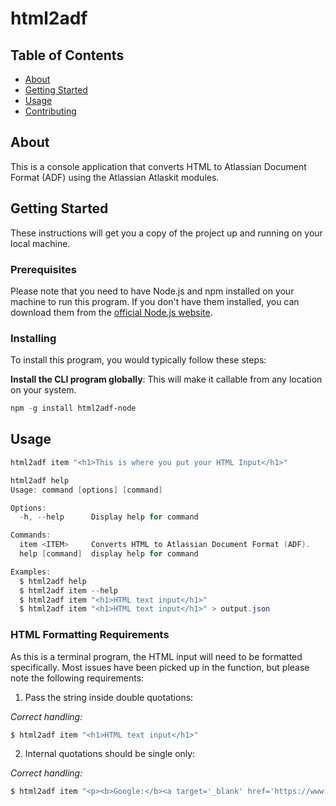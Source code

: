 # html2adf

## Table of Contents

- [About](#about)
- [Getting Started](#getting_started)
- [Usage](#usage)
- [Contributing](../CONTRIBUTING.md)

## About <a name = "about"></a>

This is a console application that converts HTML to Atlassian Document Format (ADF) using the Atlassian Atlaskit modules.

## Getting Started <a name = "getting_started"></a>

These instructions will get you a copy of the project up and running on your local machine.

### Prerequisites

Please note that you need to have Node.js and npm installed on your machine to run this program. If you don't have them installed, you can download them from the [official Node.js website](https://nodejs.org/).

### Installing

To install this program, you would typically follow these steps:

**Install the CLI program globally**: This will make it callable from any location on your system.

```powershell
npm -g install html2adf-node
```

## Usage <a name = "usage"></a>


```powershell
html2adf item "<h1>This is where you put your HTML Input</h1>"
```

```powershell
html2adf help
Usage: command [options] [command]

Options:
  -h, --help      Display help for command

Commands:
  item <ITEM>     Converts HTML to Atlassian Document Format (ADF).
  help [command]  display help for command

Examples:
  $ html2adf help
  $ html2adf item --help
  $ html2adf item "<h1>HTML text input</h1>"
  $ html2adf item "<h1>HTML text input</h1>" > output.json
```
### HTML Formatting Requirements

As this is a terminal program, the HTML input will need to be formatted specifically. Most issues have been picked up in the function, but please note the following requirements:

1. Pass the string inside double quotations:

*Correct handling:* 
```powershell
$ html2adf item "<h1>HTML text input</h1>"
```

2. Internal quotations should be single only:

*Correct handling:* 
```powershell
$ html2adf item "<p><b>Google:</b><a target='_blank' href='https://www.google.com'>Google</a></p>"
```